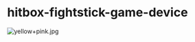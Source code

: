 # hitbox-fightstick-game-device
![yellow+pink.jpg](https://github.com/Pickl-3/hitbox-fightstick-game-device/assets)
